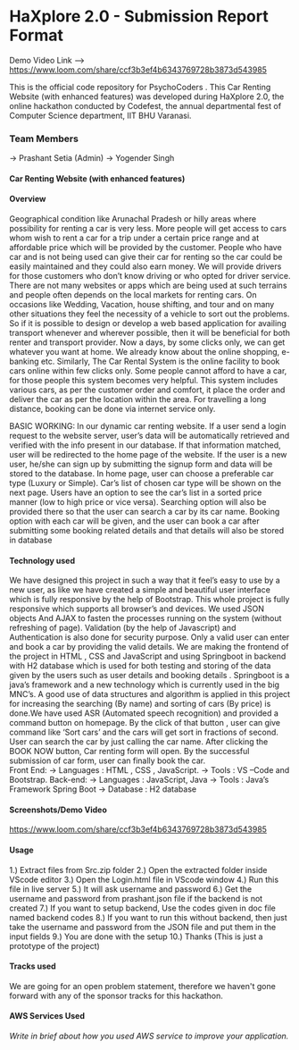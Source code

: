 # HaXplore 2.0 - Submission Report Format
Demo Video Link --> https://www.loom.com/share/ccf3b3ef4b6343769728b3873d543985

This is the official code repository for PsychoCoders . This Car Renting Website (with enhanced features) was developed during HaXplore 2.0, 
the online hackathon conducted by Codefest, the annual departmental fest of Computer Science department, IIT BHU Varanasi.

### Team Members
-> Prashant Setia (Admin)
-> Yogender Singh

#### Car Renting Website (with enhanced features)


#### Overview

Geographical condition like Arunachal Pradesh or hilly areas where possibility for renting a car is very less. More people will get access to cars whom wish to rent a
car for a trip under a certain price range and at affordable price which will be provided by the customer. People who have car and is not being used can give their car for renting so the car could be easily maintained and they could also earn money. We will provide drivers for those customers who don’t know driving or who opted for driver service. There are not many websites or apps which are being used at such terrains and people often depends on the local markets for renting cars. On occasions like Wedding, Vacation, house shifting, and tour and on many other situations they feel
the necessity of a vehicle to sort out the problems. So if it is possible to design or develop a web based application for availing transport whenever and wherever possible, then it will be beneficial for both renter and transport provider. Now a days, by some clicks only, we can get whatever you want at home. We already know about the online shopping, e-banking etc. Similarly, The Car Rental System is the online facility to book cars online within few clicks only. Some people cannot afford to have a car, for those people this system becomes very helpful. This system includes various cars, as per the customer order and comfort, it place the order and deliver the car as per the location within the area. For travelling a long distance, booking can be done via internet service only.

BASIC WORKING: 
In our dynamic car renting website. If a user send a login request to the website server, user’s data will be automatically retrieved and verified with the info present in our database. If that information matched, user will be redirected to the home page of the website. If the user is a new user, he/she can sign up by submitting the signup form and data will be stored to the database. In home page, user can choose a preferable car type (Luxury or Simple). Car’s list of chosen car type will be shown on the next page. Users have an option to see the car’s list in a sorted price manner (low to high price or vice versa). Searching option will also be provided there so that the user can search a car by its car name. Booking option with each car will be given, and the user can book a car after submitting some booking related details and that details will also be stored in database


#### Technology used

We have designed this project in such a way that it feel’s easy to use by a new user, as like we have created a simple and beautiful user interface which is fully responsive by the help of Bootstrap. This whole project is fully responsive which supports all browser’s and devices. We used JSON objects And AJAX to fasten the processes running on the system (without refreshing of page). Validation (by the help of Javascript) and Authentication is also done for security purpose. Only a valid user can enter and book a car by providing the valid details. We are making the frontend of the project in HTML , CSS and JavaScript  and using Springboot in backend with H2 database which is used for both testing and storing of the data given by the users such as user details and booking details . Springboot  is a java’s framework and a new technology which is currently used in the big MNC’s. A good use of data structures and algorithm is applied in this project for increasing the searching (By name) and sorting of cars (By price) is done.We have used ASR (Automated speech recognition) and provided a command button on homepage. By the click of that button , user can give command like ‘Sort cars’ and the cars will get sort in fractions of second. User can search the car by just calling the car name. After clicking the BOOK NOW button, Car renting form will open. By the successful submission of car form, user can finally book the car.  
Front End:
->	Languages :  HTML , CSS , JavaScript.
->	Tools  :  VS –Code and Bootstrap.
Back-end:
->	Languages : JavaScript, Java
->	Tools : Java’s Framework Spring Boot 
->	Database : H2 database  


#### Screenshots/Demo Video

https://www.loom.com/share/ccf3b3ef4b6343769728b3873d543985

#### Usage

1.) Extract files from Src.zip folder
2.) Open the extracted folder inside VScode editor 
3.) Open the Login.html file in VScode window
4.) Run this file in live server 
5.) It will ask username and password
6.) Get the username and password from prashant.json file if the backend is not created
7.) If you want to setup backend, Use the codes given in doc file named backend codes
8.) If you want to run this without backend, then just take the username and password from the JSON file and put them in the input fields
9.) You are done with the setup 
10.) Thanks (This is just a prototype of the project)  
#### Tracks used
We are going for an open problem statement, therefore we haven't gone forward with any of the sponsor tracks for this hackathon.

#### AWS Services Used

_Write in brief about how you used AWS service to improve your application._




